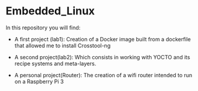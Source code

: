 # Embedded_Linux

In this repository you will find:

- A first project (lab1): 
Creation of a Docker image built from a dockerfile that allowed me to install Crosstool-ng

- A second project(lab2):
Which consists in working with YOCTO and its recipe systems and meta-layers.

- A personal project(Router):
The creation of a wifi router intended to run on a Raspberry Pi 3
